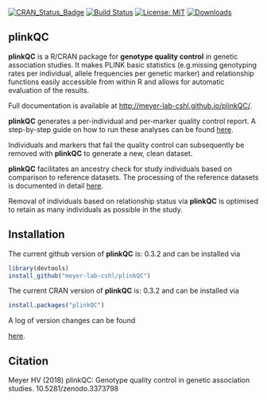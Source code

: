 
<!-- README.md is generated from README.Rmd. Please edit that file -->

[![CRAN\_Status\_Badge](http://www.r-pkg.org/badges/version/plinkQC)](https://cran.r-project.org/package=plinkQC)
[![Build
Status](https://travis-ci.org/meyer-lab-cshl/plinkQC.svg?branch=master)](https://travis-ci.org/meyer-lab-cshl/plinkQC)
[![License:
MIT](https://img.shields.io/badge/License-MIT-yellow.svg)](https://opensource.org/licenses/MIT)
[![Downloads](http://cranlogs.r-pkg.org/badges/grand-total/plinkQC?color=blue)](https://cran.r-project.org/package=plinkQC)

## <i class="fa fa-map" aria-hidden="true"></i> plinkQC

**plinkQC** is a R/CRAN package for **genotype quality control** in
genetic association studies. It makes PLINK basic statistics
(e.g.missing genotyping rates per individual, allele frequencies per
genetic marker) and relationship functions easily accessible from within
R and allows for automatic evaluation of the results.

Full documentation is available at
<http://meyer-lab-cshl.github.io/plinkQC/>.

**plinkQC** generates a per-individual and per-marker quality control
report. A step-by-step guide on how to run these analyses can be found
[here](https://meyer-lab-cshl.github.io/plinkQC/articles/plinkQC.html).

Individuals and markers that fail the quality control can subsequently
be removed with **plinkQC** to generate a new, clean dataset.

**plinkQC** facilitates an ancestry check for study individuals based on
comparison to reference datasets. The processing of the reference
datasets is documented in detail
[here](https://meyer-lab-cshl.github.io/plinkQC/articles/AncestryCheck.html).

Removal of individuals based on relationship status via **plinkQC** is
optimised to retain as many individuals as possible in the study.

## <i class="fa fa-rocket" aria-hidden="true"></i> Installation

The current github version of **plinkQC** is: 0.3.2 and can be installed
via

``` r
library(devtools)
install_github("meyer-lab-cshl/plinkQC")
```

The current CRAN version of **plinkQC** is: 0.3.2 and can be installed
via

``` r
install.packages("plinkQC")
```

A log of version changes can be found

[here](https://github.com/meyer-lab-cshl/plinkQC/blob/master/NEWS.md).

## <i class="fa fa-pencil" aria-hidden="true"></i> Citation

Meyer HV (2018) plinkQC: Genotype quality control in genetic association
studies. 10.5281/zenodo.3373798
